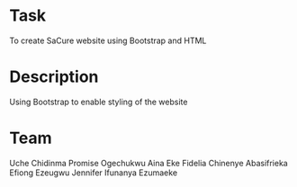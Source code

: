 # Task
To create SaCure website using Bootstrap and HTML  

# Description
Using Bootstrap to enable styling of the website

# Team
Uche Chidinma Promise
Ogechukwu Aina
Eke Fidelia Chinenye
Abasifrieka Efiong
Ezeugwu Jennifer
Ifunanya Ezumaeke